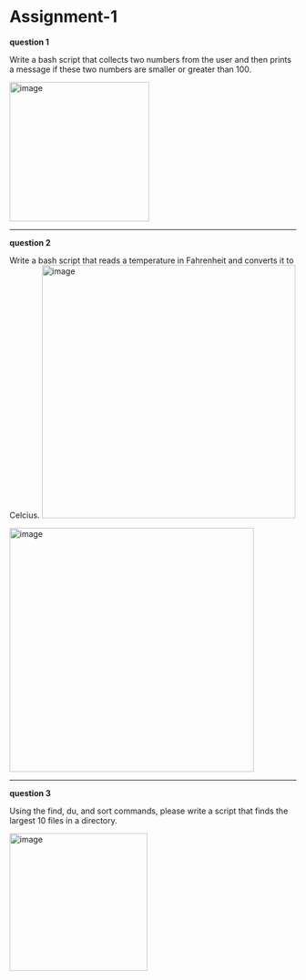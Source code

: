 # Assignment-1




**question 1**

Write a bash script that collects two numbers from the user and then
prints a message if these two numbers are smaller or greater than 100.

<img width="245" alt="image" src="https://user-images.githubusercontent.com/73169815/200144327-07560541-47ab-428f-8100-91692f647f16.png">


------------


**question 2**

Write a bash script that reads a temperature in Fahrenheit and converts
it to Celcius.
<img width="445" alt="image" src="https://user-images.githubusercontent.com/73169815/200144269-a2d995d7-8a91-4060-be7e-bc1758073567.png">

<img width="429" alt="image" src="https://user-images.githubusercontent.com/73169815/200144356-b6f48a0c-7544-4a11-895d-d99321feddc6.png">


------------


**question 3**

Using the find, du, and sort commands, please write a script that finds
the largest 10 files in a directory.

<img width="242" alt="image" src="https://user-images.githubusercontent.com/73169815/200144288-fc8556d5-4d8c-4e63-83de-14e86a5a624c.png">
